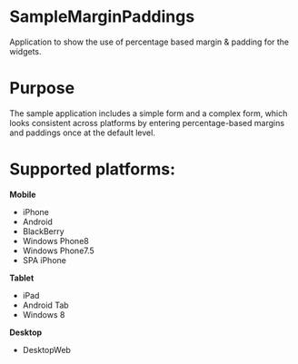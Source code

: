 SampleMarginPaddings
====================

Application to show the use of percentage based margin &amp; padding for the widgets.

# Purpose
The sample application includes a simple form and a complex form, which looks consistent across platforms by entering percentage-based margins and paddings once at the default level.

# Supported platforms:
**Mobile**
 * iPhone
 * Android
 * BlackBerry
 * Windows Phone8
 * Windows Phone7.5
 * SPA iPhone
 
**Tablet**
 * iPad
 * Android Tab
 * Windows 8

**Desktop**
 * DesktopWeb
 
 
